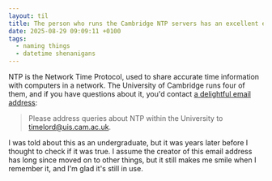 ```yaml
---
layout: til
title: The person who runs the Cambridge NTP servers has an excellent email address
date: 2025-08-29 09:09:11 +0100
tags:
  - naming things
  - datetime shenanigans
---
```

NTP is the Network Time Protocol, used to share accurate time information with computers in a network.
The University of Cambridge runs four of them, and if you have questions about it, you'd contact [a delightful email address](https://help.uis.cam.ac.uk/service/network-services/network-time-protocol-ntp/details-of-the-network-time-protocol-service):

> Please address queries about NTP within the University to timelord@uis.cam.ac.uk.

I was told about this as an undergraduate, but it was years later before I thought to check if it was true.
I assume the creator of this email address has long since moved on to other things, but it still makes me smile when I remember it, and I'm glad it's still in use.
